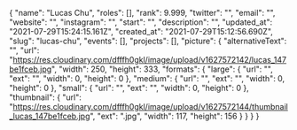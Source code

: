 {
 "name": "Lucas Chu",
 "roles": [],
 "rank": 9.999,
 "twitter": "",
 "email": "",
 "website": "",
 "instagram": "",
 "start": "",
 "description": "",
 "updated_at": "2021-07-29T15:24:15.161Z",
 "created_at": "2021-07-29T15:12:56.690Z",
 "slug": "lucas-chu",
 "events": [],
 "projects": [],
 "picture": {
  "alternativeText": "",
  "url": "https://res.cloudinary.com/dfffh0gkl/image/upload/v1627572142/lucas_147be1fceb.jpg",
  "width": 250,
  "height": 333,
  "formats": {
   "large": {
    "url": "",
    "ext": "",
    "width": 0,
    "height": 0
   },
   "medium": {
    "url": "",
    "ext": "",
    "width": 0,
    "height": 0
   },
   "small": {
    "url": "",
    "ext": "",
    "width": 0,
    "height": 0
   },
   "thumbnail": {
    "url": "https://res.cloudinary.com/dfffh0gkl/image/upload/v1627572144/thumbnail_lucas_147be1fceb.jpg",
    "ext": ".jpg",
    "width": 117,
    "height": 156
   }
  }
 }
}